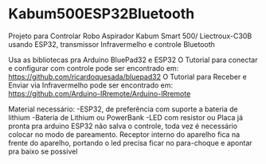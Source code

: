 # Kabum500ESP32Bluetooth
Projeto para Controlar Robo Aspirador Kabum Smart 500/ Liectroux-C30B usando ESP32, transmissor Infravermelho e controle Bluetooth

Usa as bibliotecas pra Arduino BluePad32 e ESP32
O Tutorial para conectar e configurar com controle pode ser encontrado em:
https://github.com/ricardoquesada/bluepad32
O Tutorial para Receber e Enviar via Infravermelho pode ser encontrado em:
https://github.com/Arduino-IRremote/Arduino-IRremote

Material necessário:
-ESP32, de preferência com suporte a bateria de lithium
-Bateria de Lithium ou PowerBank
-LED com resistor ou Placa já pronta pra arduino
ESP32 não salva o controle, toda vez é necessário colocar no modo de pareamento.
Receptor interno do aparelho fica na frente do aparelho, portando o led precisa ficar no para-choque e apontar pra baixo se possivel
